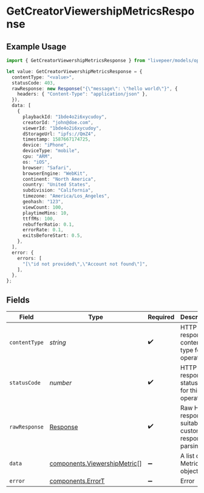 # GetCreatorViewershipMetricsResponse

## Example Usage

```typescript
import { GetCreatorViewershipMetricsResponse } from "livepeer/models/operations";

let value: GetCreatorViewershipMetricsResponse = {
  contentType: "<value>",
  statusCode: 403,
  rawResponse: new Response("{\"message\": \"hello world\"}", {
    headers: { "Content-Type": "application/json" },
  }),
  data: [
    {
      playbackId: "1bde4o2i6xycudoy",
      creatorId: "john@doe.com",
      viewerId: "1bde4o2i6xycudoy",
      dStorageUrl: "ipfs://QmZ4",
      timestamp: 1587667174725,
      device: "iPhone",
      deviceType: "mobile",
      cpu: "ARM",
      os: "iOS",
      browser: "Safari",
      browserEngine: "WebKit",
      continent: "North America",
      country: "United States",
      subdivision: "California",
      timezone: "America/Los_Angeles",
      geohash: "123",
      viewCount: 100,
      playtimeMins: 10,
      ttffMs: 100,
      rebufferRatio: 0.1,
      errorRate: 0.1,
      exitsBeforeStart: 0.5,
    },
  ],
  error: {
    errors: [
      "[\"id not provided\",\"Account not found\"]",
    ],
  },
};
```

## Fields

| Field                                                                        | Type                                                                         | Required                                                                     | Description                                                                  |
| ---------------------------------------------------------------------------- | ---------------------------------------------------------------------------- | ---------------------------------------------------------------------------- | ---------------------------------------------------------------------------- |
| `contentType`                                                                | *string*                                                                     | :heavy_check_mark:                                                           | HTTP response content type for this operation                                |
| `statusCode`                                                                 | *number*                                                                     | :heavy_check_mark:                                                           | HTTP response status code for this operation                                 |
| `rawResponse`                                                                | [Response](https://developer.mozilla.org/en-US/docs/Web/API/Response)        | :heavy_check_mark:                                                           | Raw HTTP response; suitable for custom response parsing                      |
| `data`                                                                       | [components.ViewershipMetric](../../models/components/viewershipmetric.md)[] | :heavy_minus_sign:                                                           | A list of Metric objects                                                     |
| `error`                                                                      | [components.ErrorT](../../models/components/errort.md)                       | :heavy_minus_sign:                                                           | Error                                                                        |